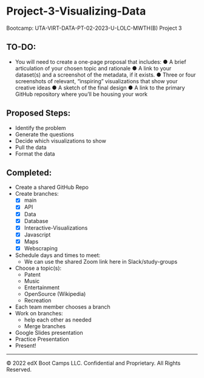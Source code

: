 # Project-3-Visualizing-Data
Bootcamp: UTA-VIRT-DATA-PT-02-2023-U-LOLC-MWTH(B) Project 3

## TO-DO:
- You will need to create a one-page proposal that includes:
● A brief articulation of your chosen topic and rationale
● A link to your dataset(s) and a screenshot of the metadata, if it exists.
● Three or four screenshots of relevant, “inspiring” visualizations that show your creative ideas
● A sketch of the final design
● A link to the primary GitHub repository where you’ll be housing your work

## Proposed Steps:
  - Identify the problem
  - Generate the questions
  - Decide which visualizations to show
  - Pull the data
  - Format the data 

## Completed:
- Create a shared GitHub Repo
- Create branches:
  - [x] main
  - [x] API
  - [x] Data 
  - [x] Database
  - [x] Interactive-Visualizations
  - [x] Javascript
  - [x] Maps
  - [x] Webscraping
- Schedule days and times to meet:
  - We can use the shared Zoom link here in Slack/study-groups
- Choose a topic(s):
  - Patent
  - Music
  - Entertainment
  - OpenSource (Wikipedia)
  - Recreation
- Each team member chooses a branch
- Work on branches:
  - help each other as needed
  - Merge branches
- Google Slides presentation
- Practice Presentation
- Present!

---

© 2022 edX Boot Camps LLC. Confidential and Proprietary. All Rights Reserved.

